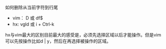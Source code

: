 如何删除从当前字符到行尾
- vim： D  或 df$
- hx: vgld 或 i + Ctrl-k 

hx与vim最大的区别目前最大的感受是，必须先选择区域以后才能操作。但是vim可以先按操作比如d | y，然后在再选择被操作的区域。
